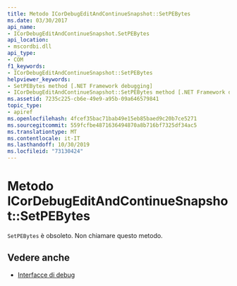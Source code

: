 ```yaml
---
title: Metodo ICorDebugEditAndContinueSnapshot::SetPEBytes
ms.date: 03/30/2017
api_name:
- ICorDebugEditAndContinueSnapshot.SetPEBytes
api_location:
- mscordbi.dll
api_type:
- COM
f1_keywords:
- ICorDebugEditAndContinueSnapshot::SetPEBytes
helpviewer_keywords:
- SetPEBytes method [.NET Framework debugging]
- ICorDebugEditAndContinueSnapshot::SetPEBytes method [.NET Framework debugging]
ms.assetid: 7235c225-cb6e-49e9-a95b-09a646579841
topic_type:
- apiref
ms.openlocfilehash: 4fcef35bac71bab49e15eb85baed9c20b7ce5271
ms.sourcegitcommit: 559fcfbe4871636494870a8b716bf7325df34ac5
ms.translationtype: MT
ms.contentlocale: it-IT
ms.lasthandoff: 10/30/2019
ms.locfileid: "73130424"
---
```

# <a name="icordebugeditandcontinuesnapshotsetpebytes-method"></a>Metodo ICorDebugEditAndContinueSnapshot::SetPEBytes
`SetPEBytes` è obsoleto. Non chiamare questo metodo.  
  
## <a name="see-also"></a>Vedere anche

- [Interfacce di debug](../../../../docs/framework/unmanaged-api/debugging/debugging-interfaces.md)
